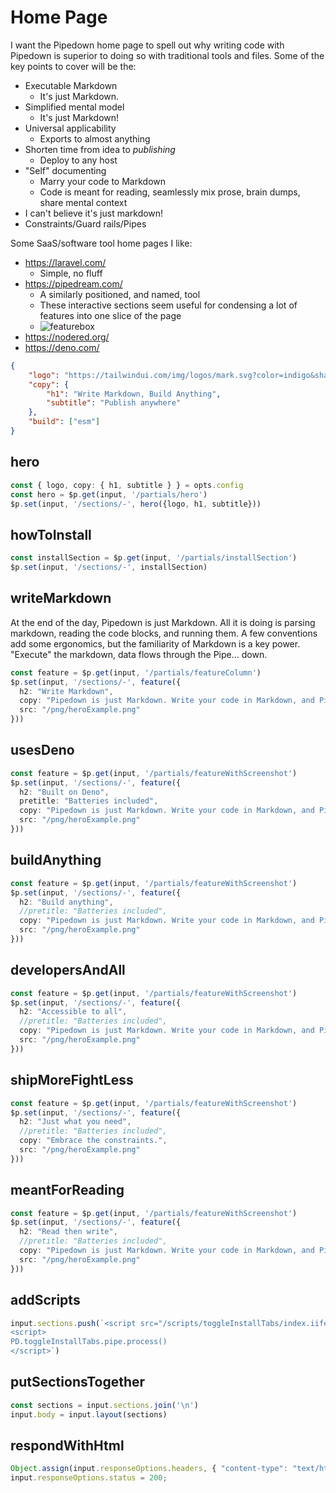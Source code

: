 # Home Page

I want the Pipedown home page to spell out why writing code with Pipedown is superior to doing so with traditional tools and files. Some of the key points to cover will be the:
- Executable Markdown
  - It's just Markdown.
- Simplified mental model
  - It's just Markdown!
- Universal applicability
  - Exports to almost anything
- Shorten time from idea to _publishing_
  - Deploy to any host
- "Self" documenting
  - Marry your code to Markdown
  - Code is meant for reading, seamlessly mix prose, brain dumps, share mental context
- I can't believe it's just markdown!
- Constraints/Guard rails/Pipes




Some SaaS/software tool home pages I like:
- https://laravel.com/
  - Simple, no fluff
- https://pipedream.com/
  - A similarly positioned, and named, tool
  - These interactive sections seem useful for condensing a lot of features into one slice of the page
  - ![featurebox](../../img/featurebox.png)
- https://nodered.org/
- https://deno.com/

```json
{
    "logo": "https://tailwindui.com/img/logos/mark.svg?color=indigo&shade=600",
    "copy": {
        "h1": "Write Markdown, Build Anything",
        "subtitle": "Publish anywhere"
    },
    "build": ["esm"]
}
```

## hero
```ts
const { logo, copy: { h1, subtitle } } = opts.config
const hero = $p.get(input, '/partials/hero')
$p.set(input, '/sections/-', hero({logo, h1, subtitle}))
```

## howToInstall
```ts
const installSection = $p.get(input, '/partials/installSection')
$p.set(input, '/sections/-', installSection)
```


## writeMarkdown
At the end of the day, Pipedown is just Markdown. All it is doing is parsing markdown, reading the code blocks, and running them. A few conventions add some ergonomics, but the familiarity of Markdown is a key power. "Execute" the markdown, data flows through the Pipe... down.

```ts
const feature = $p.get(input, '/partials/featureColumn')
$p.set(input, '/sections/-', feature({
  h2: "Write Markdown",
  copy: "Pipedown is just Markdown. Write your code in Markdown, and Pipedown will execute it. It's that simple.",
  src: "/png/heroExample.png"
}))
```

## usesDeno
```ts
const feature = $p.get(input, '/partials/featureWithScreenshot')
$p.set(input, '/sections/-', feature({
  h2: "Built on Deno",
  pretitle: "Batteries included",
  copy: "Pipedown is just Markdown. Write your code in Markdown, and Pipedown will execute it. It's that simple.",
  src: "/png/heroExample.png"
}))
```

## buildAnything
```ts
const feature = $p.get(input, '/partials/featureWithScreenshot')
$p.set(input, '/sections/-', feature({
  h2: "Build anything",
  //pretitle: "Batteries included",
  copy: "Pipedown is just Markdown. Write your code in Markdown, and Pipedown will execute it. It's that simple.",
  src: "/png/heroExample.png"
}))
```

## developersAndAll
```ts
const feature = $p.get(input, '/partials/featureWithScreenshot')
$p.set(input, '/sections/-', feature({
  h2: "Accessible to all",
  //pretitle: "Batteries included",
  copy: "Pipedown is just Markdown. Write your code in Markdown, and Pipedown will execute it. It's that simple.",
  src: "/png/heroExample.png"
}))
```

## shipMoreFightLess
```ts
const feature = $p.get(input, '/partials/featureWithScreenshot')
$p.set(input, '/sections/-', feature({
  h2: "Just what you need",
  //pretitle: "Batteries included",
  copy: "Embrace the constraints.",
  src: "/png/heroExample.png"
}))
```

## meantForReading
```ts
const feature = $p.get(input, '/partials/featureWithScreenshot')
$p.set(input, '/sections/-', feature({
  h2: "Read then write",
  //pretitle: "Batteries included",
  copy: "Pipedown is just Markdown. Write your code in Markdown, and Pipedown will execute it. It's that simple.",
  src: "/png/heroExample.png"
}))
```

## addScripts
```ts
input.sections.push(`<script src="/scripts/toggleInstallTabs/index.iife.js"></script>
<script>
PD.toggleInstallTabs.pipe.process()
</script>`)

```

## putSectionsTogether
```ts
const sections = input.sections.join('\n')
input.body = input.layout(sections)
```


## respondWithHtml
```ts
Object.assign(input.responseOptions.headers, { "content-type": "text/html" });
input.responseOptions.status = 200;
```
